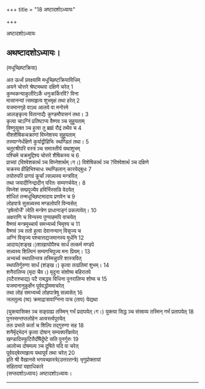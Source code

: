 +++
title = "18 अष्टादशोऽध्यायः"

+++





अष्टादशोऽध्यायः  




  
अथष्टादशोऽध्यायः।  
-----------------------  
(मधूच्छिष्टक्रिया)  
  
अत ऊर्ध्वं प्रवक्ष्यामि मधूच्छिष्टक्रियाविधिम्  
अयने चोत्तरे श्रेष्टमथवा दक्षिणे चरेत् 1  
कुम्भकन्याकुलीरेऽर्के धनुःकर्किरविं? विना  
मासानन्यां त्समाहृत्य शुभमृक्षं तथा हरेत् 2  
यजमानगृहे वाऽथ आलये वा मनोरमे  
आलङ्कृत्य वितानाद्यैः कुण्डमौपासनं तथा। 3  
कृत्वा चाऽग्निं प्रतिष्टाप्य वैष्णव ञ्च सुहूयताम्  
विष्णुसूक्त ञ्च हुत्वा तु ब्रह्मं रौद्रं तथैव च 4  
वीशशैषिकचक्राणां विघ्नेशस्य सुहूयताम्  
तस्याग्नेर्धक्षिणे कुर्याद्व्रीहिभिः स्थण्डिलं तथा। 5  
चतुरश्रीपरि वस्त्रं ञ्च समास्तीर्य यथाशुभम्  
पश्चिमे चक्रमुद्दिश्य चोत्तरे शैषिकस्य च 6  
प्राच्यां (विश्वेशकार्थ ञ्च विघ्नेशार्थम्।ग।) विशेषिकार्थ ञ्च ?विश्वेशार्थ ञ्च दक्षिणे  
चक्रस्य व्रीहिभिश्चाधः स्थण्डिलान् कारयेद्बुधः 7  
तयोरुपरि प्रागग्रं कूर्चां त्सन्न्यस्य मन्त्रवित्  
तथा जयादीनिन्द्रादीन् परितः सम्यगर्चयेत्। 8  
विघ्नेशं सम्प्रपूज्यैव हविर्भिस्सन्नि वेदयेत्  
शोधितं तन्मधूच्छिष्टमादाय प्रणवेन च 9  
लोहपात्रे सुसन्न्यस्य मण्डलोपरि विन्यसेत्  
'इषेत्वोर्जे' त्वेति मन्त्रेण प्राधानाङ्गं प्रकल्पयेत्। 10  
अक्षराणि च विन्यस्य पुण्याहमपि वाचयेत्  
वैष्णवं मन्त्रमुच्चार्य समभ्यर्च्य भिमृश्य च 11  
वैष्णवं ञ्च ततो हुत्वा देवानन्यान् विसृज्य च  
अग्निं विसृज्य पश्चात्तद्यजमानस्य मूर्धनि 12  
आदाय(शङ्ख।)शाखाघोपैश्च सार्धं तत्कर्म मण्डपे  
सन्न्यस्य शिल्पिनं सम्यगभिपूज्य मनः प्रियम्। 13  
अभ्यर्च्य स्थपतिन्तत्र तस्मिन्नुपरि शास्त्रवित्  
स्थपतिर्गुरुणा सार्धं (शंङ्ख।) कृत्वा तत्प्रतिमां शुभम्। 14  
शनैरालिप्य (मृदा चैव।) मृदुना संशोष्य बहिरातपे  
(पटैराश्चाद्य) पटै राबद्ध्य विधिना पुनरालिप्य शोष्य च 15  
यजमानानुकूर्क्षेन पूर्ववद्धोममाचरेत्  
तथा लोहं समभ्यर्च्य लोहपात्रेषु सन्न्यसेत् 16  
जलतुल्य (ष्य) क्रमाद्रात्रावाग्निना पाच (ताप) येद्यथा  
  
  
(युक्त्यासिक्त ञ्च सङ्ग्राह्य तस्मिन् गर्भं प्रदापयेत्।ग।) युक्त्या सिद्ध ञ्च संस्राव्य तस्मिन् गर्भं प्रतापयेत् 18  
पुनस्सन्तप्तलोहेन अत्वर्स्त्वपूरयेत्  
ततः प्रभाते कर्ता च शिल्पि तद्गुरुणा सह 18  
शनैर्मृद्भेदनं कृत्वा दोषान् सम्यक्परीक्षयेत्  
खण्डादिस्फुटितैर्दोषैर्दुष्टे सति पुनर्गुरुः 19  
आलोच्य दोषमल्प ञ्च दूषिते यदि वा चरेत्  
पूर्ववद्बेरमाहृत्य यथापूर्वं तथा चरेत् 20  
इति श्री वैखानसे भगवच्छास्त्रे(उत्तरतन्त्रे) भृगुप्रोक्तायां  
संहितायां यज्ञाधिकारे  
(सप्तदशोऽध्यायः) अष्टादशोऽध्यायः।  


_________

